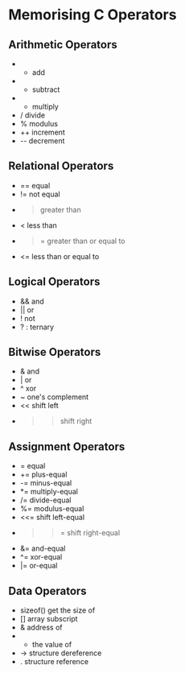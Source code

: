 # Memorising C Operators

## Arithmetic Operators
- + add
- - subtract
- * multiply
- / divide
- % modulus
- ++ increment
- -- decrement

## Relational Operators
- == equal
- != not equal
- > greater than
- < less than
- >= greater than or equal to
- <= less than or equal to

## Logical Operators
- && and
- || or
- ! not
- ? : ternary

## Bitwise Operators
- & and
- | or
- ^ xor
- ~ one's complement
- << shift left
- >> shift right

## Assignment Operators
- = equal
- += plus-equal
- -= minus-equal
- *= multiply-equal
- /= divide-equal
- %= modulus-equal
- <<= shift left-equal
- >>= shift right-equal
- &= and-equal
- ^= xor-equal
- |= or-equal

## Data Operators
- sizeof() get the size of
- [] array subscript
- & address of
- * the value of
- -> structure dereference
- . structure reference
